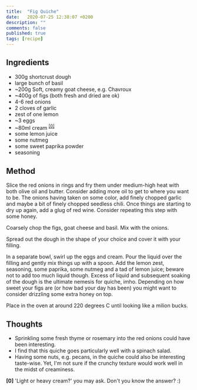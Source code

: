 ```yaml
---
title:  "Fig Quiche"
date:   2020-07-25 12:38:07 +0200
description: ""
comments: false
published: true
tags: [recipe]
---
```


## Ingredients
- 300g shortcrust dough
- large bunch of basil
- ~200g Soft, creamy goat cheese, e.g. Chavroux
- ~400g of figs (both fresh and dried are ok)
- 4-6 red onions
- 2 cloves of garlic
- zest of one lemon
- ~3 eggs
- ~80ml cream <sup id="a0">[[0]](#f0)</sup>
- some lemon juice
- some nutmeg
- some sweet paprika powder
- seasoning

## Method
Slice the red onions in rings and fry them under medium-high heat with both olive oil and 
butter. Consider adding more oil to get to where you want to be. The onions having taken on
some color, add finely chopped garlic and maybe a bit of finely chopped seedless chili.
Once things are starting to dry up again, add a glug of red wine. Consider repeating
this step with some honey.

Coarsely chop the figs, goat cheese and basil. Mix with the onions.

Spread out the dough in the shape of your choice and cover it with your filling.

In a separate bowl, swirl up the eggs and cream. Pour the liquid over the filling and gently mix
things up with a spoon. Add the lemon zest, seasoning, some paprika, some nutmeg and a tad of lemon juice;
beware not to add too much liquid though. Excess of liquid and subsequent soaking of the dough is the ultimate
nemesis for quiche, imho. Depending on how sweet your figs are (or how bad your day has been) you might want
to consider drizzling some extra honey on top.

Place in the oven at around 220 degrees C until looking like a milion bucks.

## Thoughts
* Sprinkling some fresh thyme or rosemary into the red onions could have been interesting.
* I find that this quiche goes particularly well with a spinach salad.
* Having some nuts, e.g. pecans, in the quiche could also be interesting taste-wise. Yet, 
I'm not sure if the crunchy texture would work well in the midst of creaminess.

<b id="f0">[0]</b> 'Light or heavy cream?' you may ask. Don't you know the answer? :)
